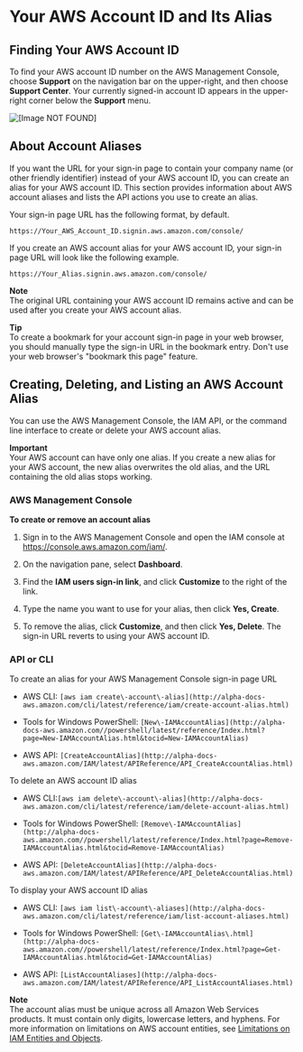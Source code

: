 # Your AWS Account ID and Its Alias<a name="console_account-alias"></a>

## Finding Your AWS Account ID<a name="FindingYourAWSId"></a>

To find your AWS account ID number on the AWS Management Console, choose **Support** on the navigation bar on the upper\-right, and then choose **Support Center**\. Your currently signed\-in account ID appears in the upper\-right corner below the **Support** menu\.

![\[Image NOT FOUND\]](http://alpha-docs-aws.amazon.com/IAM/latest/UserGuide/images/account-id-support-center.console.png)

## About Account Aliases<a name="AboutAccountAlias"></a>

If you want the URL for your sign\-in page to contain your company name \(or other friendly identifier\) instead of your AWS account ID, you can create an alias for your AWS account ID\. This section provides information about AWS account aliases and lists the API actions you use to create an alias\.

Your sign\-in page URL has the following format, by default\.

```
https://Your_AWS_Account_ID.signin.aws.amazon.com/console/
```

If you create an AWS account alias for your AWS account ID, your sign\-in page URL will look like the following example\. 

```
https://Your_Alias.signin.aws.amazon.com/console/
```

**Note**  
The original URL containing your AWS account ID remains active and can be used after you create your AWS account alias\.

**Tip**  
To create a bookmark for your account sign\-in page in your web browser, you should manually type the sign\-in URL in the bookmark entry\. Don't use your web browser's "bookmark this page" feature\. 

## Creating, Deleting, and Listing an AWS Account Alias<a name="CreateAccountAlias"></a>

You can use the AWS Management Console, the IAM API, or the command line interface to create or delete your AWS account alias\.

**Important**  
Your AWS account can have only one alias\. If you create a new alias for your AWS account, the new alias overwrites the old alias, and the URL containing the old alias stops working\.

### AWS Management Console<a name="CreateAlias_Console"></a>

**To create or remove an account alias**

1. Sign in to the AWS Management Console and open the IAM console at [https://console\.aws\.amazon\.com/iam/](https://console.aws.amazon.com/iam/)\.

1. On the navigation pane, select **Dashboard**\.

1. Find the **IAM users sign\-in link**, and click **Customize** to the right of the link\.

1. Type the name you want to use for your alias, then click **Yes, Create**\.

1. To remove the alias, click **Customize**, and then click **Yes, Delete**\. The sign\-in URL reverts to using your AWS account ID\.

### API or CLI<a name="CreateAlias_APICLI"></a>

To create an alias for your AWS Management Console sign\-in page URL

+ AWS CLI: `[aws iam create\-account\-alias](http://alpha-docs-aws.amazon.com/cli/latest/reference/iam/create-account-alias.html)`

+ Tools for Windows PowerShell: `[New\-IAMAccountAlias](http://alpha-docs-aws.amazon.com//powershell/latest/reference/Index.html?page=New-IAMAccountAlias.html&tocid=New-IAMAccountAlias)`

+ AWS API: `[CreateAccountAlias](http://alpha-docs-aws.amazon.com/IAM/latest/APIReference/API_CreateAccountAlias.html)` 

To delete an AWS account ID alias

+ AWS CLI:`[aws iam delete\-account\-alias](http://alpha-docs-aws.amazon.com/cli/latest/reference/iam/delete-account-alias.html)`

+ Tools for Windows PowerShell: `[Remove\-IAMAccountAlias](http://alpha-docs-aws.amazon.com//powershell/latest/reference/Index.html?page=Remove-IAMAccountAlias.html&tocid=Remove-IAMAccountAlias)`

+ AWS API: `[DeleteAccountAlias](http://alpha-docs-aws.amazon.com/IAM/latest/APIReference/API_DeleteAccountAlias.html)` 

To display your AWS account ID alias

+ AWS CLI: `[aws iam list\-account\-aliases](http://alpha-docs-aws.amazon.com/cli/latest/reference/iam/list-account-aliases.html)`

+ Tools for Windows PowerShell: `[Get\-IAMAccountAlias\.html](http://alpha-docs-aws.amazon.com//powershell/latest/reference/Index.html?page=Get-IAMAccountAlias.html&tocid=Get-IAMAccountAlias)`

+ AWS API: `[ListAccountAliases](http://alpha-docs-aws.amazon.com/IAM/latest/APIReference/API_ListAccountAliases.html)` 

**Note**  
The account alias must be unique across all Amazon Web Services products\. It must contain only digits, lowercase letters, and hyphens\. For more information on limitations on AWS account entities, see [Limitations on IAM Entities and Objects](reference_iam-limits.md)\. 